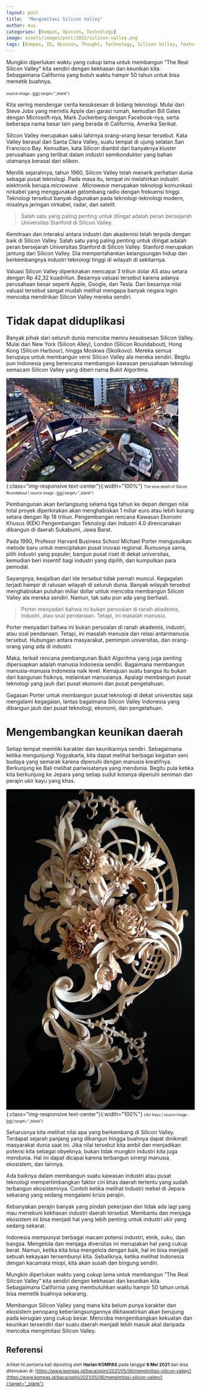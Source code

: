 ```yaml
---
layout: post
title:  "Mengimitasi Silicon Valley"
author: mus
categories: [Kompas, Opinion, Technology]
image: assets/images/post/2021/silicon-valley.png
tags: [Kompas, ID, Opinion, Thought, Technology, Silicon Valley, featured]
---
```


Mungkin diperlukan waktu yang cukup lama untuk membangun ”The Real Silicon Valley” kita sendiri dengan kekhasan dan keunikan kita. Sebagaimana California yang butuh waktu hampir 50 tahun untuk bisa memetik buahnya.

<small><small>source image : [link](https://www.mehmetkizilay.com/#/hbo-silicon-valley-main-titles/){:target="_blank"}</small></small>

Kita sering mendengar cerita kesuksesan di bidang teknologi. Mulai dari Steve Jobs yang merintis Apple dari garasi rumah, kemudian Bill Gates dengan Microsoft-nya, Mark Zuckerberg dengan Facebook-nya, serta beberapa nama besar lain yang berada di California, Amerika Serikat.

Silicon Valley merupakan saksi lahirnya orang-orang besar tersebut. Kata Valley berasal dari Santa Clara Valley, suatu tempat di ujung selatan San Francisco Bay. Kemudian, kata Silicon diambil dari banyaknya kluster perusahaan yang terlibat dalam industri semikonduktor yang bahan utamanya berasal dari silikon.

Menilik sejarahnya, tahun 1960, Silicon Valley telah menarik perhatian dunia sebagai pusat teknologi. Pada masa itu, tempat ini melahirkan industri elektronik berupa *microwave* . *Microwave* merupakan teknologi komunikasi nirkabel yang menggunakan gelombang radio dengan frekuensi tinggi. Teknologi tersebut banyak digunakan pada teknologi-teknologi modern, misalnya jaringan nirkabel, radar, dan satelit.

> Salah satu yang paling penting untuk diingat adalah peran bersejarah Universitas Stanford di Silicon Valley.


Kemitraan dan interaksi antara industri dan akademisi telah terpola dengan baik di Silicon Valley. Salah satu yang paling penting untuk diingat adalah peran bersejarah Universitas Stanford di Silicon Valley. Stanford merupakan jantung dari Silicon Valley. Dia mempertahankan kelangsungan hidup dan berkembangnya industri teknologi tinggi di wilayah di sekitarnya.

Valuasi Silicon Valley diperkirakan mencapai 3 triliun dolar AS atau setara dengan Rp 42,32 kuadriliun. Besarnya valuasi tersebut karena adanya perusahaan besar seperti Apple, Google, dan Tesla. Dari besarnya nilai valuasi tersebut sangat mudah melihat mengapa banyak negara ingin mencoba mendirikan Silicon Valley mereka sendiri.


# Tidak dapat diduplikasi

Banyak pihak dari seluruh dunia mencoba meniru kesuksesan Silicon Valley. Mulai dari New York (Silicon Alley), London (Silicon Roundabout), Hong Kong (Silicon Harbour), hingga Moskwa (Skolkovo). Mereka semua berupaya untuk membangun versi Silicon Valley ala mereka sendiri. Begitu pun Indonesia yang berencana membangun kawasan perusahaan teknologi semacam Silicon Valley yang diberi nama Bukit Algoritma.

![Silicon Roundabout](/assets/images/post/2021/silicon-roundabout.jpg){:class="img-responsive text-center"}{:width="100%"} 
<small><small>The slow death of Silicon Roundabout
 | source image : [link](https://www.theguardian.com/cities/2014/mar/10/slow-death-of-silicon-roundabout){:target="_blank"}</small></small>

Pembangunan akan berlangsung selama tiga tahun ke depan dengan nilai total proyek diperkirakan akan menghabiskan 1 miliar euro atau lebih kurang setara dengan Rp 18 triliun. Pengembangan rencana Kawasan Ekonomi Khusus (KEK) Pengembangan Teknologi dan Industri 4.0 direncanakan dibangun di daerah Sukabumi, Jawa Barat.

Pada 1990, Profesor Harvard Business School Michael Porter mengusulkan metode baru untuk menciptakan pusat inovasi regional. Rumusnya sama, pilih industri yang populer, bangun pusat riset di dekat universitas, kemudian beri insentif bagi industri yang dipilih, dan kumpulkan para pemodal.

Sayangnya, keajaiban dari ide tersebut tidak pernah muncul. Kegagalan terjadi hampir di ratusan wilayah di seluruh dunia. Banyak wilayah tersebut menghabiskan puluhan miliar dollar untuk mencoba membangun Silicon Valley ala mereka sendiri. Namun, tak satu pun ada yang berhasil.

> Porter menyadari bahwa ini bukan persoalan di ranah akademis, industri, atau soal pendanaan. Tetapi, ini masalah manusia.

Porter menyadari bahwa ini bukan persoalan di ranah akademis, industri, atau soal pendanaan. Tetapi, ini masalah manusia dan relasi antarmanusia tersebut. Hubungan antara masyarakat, pemimpin universitas, dan orang-orang yang ada di industri.

Maka, terkait rencana pembangunan Bukit Algoritma yang juga penting dipersiapkan adalah manusia Indonesia sendiri. Bagaimana membangun manusia-manusia Indonesia naik level. Kemajuan suatu bangsa itu bukan dari bangunan fisiknya, melainkan manusianya. Apalagi membangun pusat teknologi yang jauh dari pusat ekonomi dan pusat pengetahuan.

Gagasan Porter untuk membangun pusat teknologi di dekat universitas saja mengalami kegagalan, lantas bagaimana Silicon Valley Indonesia yang dibangun jauh dari pusat teknologi, ekonomi, dan pengetahuan.


# Mengembangkan keunikan daerah

Setiap tempat memiliki karakter dan keunikannya sendiri. Sebagaimana ketika mengunjungi Yogyakarta, kita dapat melihat berbagai kegiatan seni budaya yang semarak karena dipenuhi dengan manusia kreatifnya. Berkunjung ke Bali melihat pariwisatanya yang mendunia. Begitu pula ketika kita berkunjung ke Jepara yang setiap sudut kotanya dipenuhi seniman dan perajin ukir kayu yang khas.

![Ukir Kayu](/assets/images/post/2021/ukir-kayu.jpg){:class="img-responsive text-center"}{:width="100%"} 
<small><small>Ukir Kayu
 | source image : [link](https://en.wikipedia.org/wiki/Wood_carving#/media/File:Work_of_Master_Woodcarver_Alexander_A._Grabovetskiy.jpg){:target="_blank"}</small></small>

Seharusnya kita melihat nilai apa yang berkembang di Silicon Valley. Terdapat sejarah panjang yang dibangun hingga buahnya dapat dinikmati masyarakat dunia saat ini. Jika nilai tersebut kita ambil dan menjadikan potensi kita sebagai obyeknya, bukan tidak mungkin industri kita juga mendunia. Hal ini dapat dicapai karena terbangun sinergi manusia, ekosistem, dan lainnya.

Ada baiknya dalam membangun suatu kawasan industri atau pusat teknologi mempertimbangkan faktor ciri khas daerah tertentu yang sudah terbangun ekosistemnya. Contoh ketika melihat Industri mebel di Jepara sekarang yang sedang mengalami krisis perajin.

Kebanyakan perajin banyak yang pindah pekerjaan dan tidak ada lagi yang mau menekuni kekhasan industri daerah tersebut. Membantu dan menjaga ekosistem ini bisa menjadi hal yang lebih penting untuk industri ukir yang sedang sekarat.

Indonesia mempunyai berbagai macam potensi industri, etnik, suku, dan bangsa. Mengelola dan menjaga diversitas ini merupakan hal yang cukup berat. Namun, ketika kita bisa mengelola dengan baik, hal ini bisa menjadi sebuah kekayaan tersembunyi kita. Sebaliknya, ketika melihat Indonesia dengan kacamata miopi, kita akan susah dan bingung sendiri.

Mungkin diperlukan waktu yang cukup lama untuk membangun ”The Real Silicon Valley” kita sendiri dengan kekhasan dan keunikan kita. Sebagaimana California yang membutuhkan waktu hampir 50 tahun untuk bisa memetik buahnya sekarang.

Membangun Silicon Valley yang mana kita belum punya karakter dan ekosistem penopang keberlangsungannya dikhawatirkan akan berujung pada kerugian yang cukup besar. Mencoba mengembangkan kekuatan dan keunikan tersendiri dari suatu daerah menjadi lebih masuk akal daripada mencoba mengimitasi Silicon Valley. 




## Referensi

<small>Artikel ini pertama kali diposting oleh **Harian KOMPAS** pada tanggal **6 Mei 2021** dan bisa ditemukan di: [https://www.kompas.id/baca/opini/2021/05/06/mengimitasi-silicon-valley/](https://www.kompas.id/baca/opini/2021/05/06/mengimitasi-silicon-valley/){:target="_blank"} </small>




